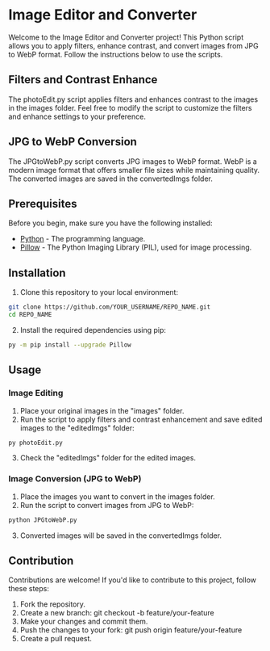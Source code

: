 # Image Editor and Converter

Welcome to the Image Editor and Converter project! This Python script allows you to apply filters, enhance contrast, and convert images from JPG to WebP format. Follow the instructions below to use the scripts.

## Filters and Contrast Enhance
The photoEdit.py script applies filters and enhances contrast to the images in the images folder. Feel free to modify the script to customize the filters and enhance settings to your preference.

## JPG to WebP Conversion
The JPGtoWebP.py script converts JPG images to WebP format. WebP is a modern image format that offers smaller file sizes while maintaining quality. The converted images are saved in the convertedImgs folder.


## Prerequisites

Before you begin, make sure you have the following installed:

- [Python](https://www.python.org/downloads/) - The programming language.
- [Pillow](https://pillow.readthedocs.io/en/stable/installation.html) - The Python Imaging Library (PIL), used for image processing.

## Installation

1. Clone this repository to your local environment:
```bash
git clone https://github.com/YOUR_USERNAME/REPO_NAME.git
cd REPO_NAME
```

2. Install the required dependencies using pip:
```bash
py -m pip install --upgrade Pillow
```

## Usage

### Image Editing

1. Place your original images in the "images" folder.
2. Run the script to apply filters and contrast enhancement and save edited images to the "editedImgs" folder:
```bash
py photoEdit.py
```
3. Check the "editedImgs" folder for the edited images.

### Image Conversion (JPG to WebP)

1. Place the images you want to convert in the images folder.
2. Run the script to convert images from JPG to WebP:
```bash	
python JPGtoWebP.py
```
3. Converted images will be saved in the convertedImgs folder.



## Contribution
Contributions are welcome! If you'd like to contribute to this project, follow these steps:

1. Fork the repository.
2. Create a new branch: git checkout -b feature/your-feature
3. Make your changes and commit them.
4. Push the changes to your fork: git push origin feature/your-feature
5.  Create a pull request.
